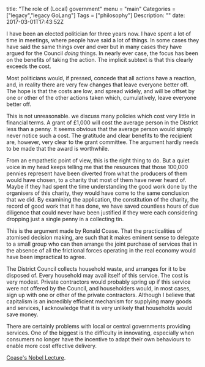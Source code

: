 title: "The role of (Local) government"
menu = "main"
Categories = ["legacy","legacy GoLang"]
Tags = ["philosophy"]
Description: ""
date: 2017-03-01T17:43:52Z



I have been an elected politician for three years now. I have spent a lot of time in meetings, where people have said a lot of things. In some cases they have said the same things over and over but in many cases they have argued for the Council _doing_ things. In nearly ever case, the focus has been on the benefits of taking the action. The implicit subtext is that this clearly exceeds the cost.

Most politicians would, if pressed, concede that all actions have a reaction, and, in reality there are very few changes that leave everyone better off. The hope is that the costs are low, and spread widely, and will be offset by one or other of the other actions taken which, cumulatively, leave everyone better off.

This is not unreasonable. we discuss many policies which cost very little in financial terms. A grant of &pound;1,000 will cost the average person in the District less than a penny. It seems obvious that the average person would simply never notice such a cost. The gratitude and clear benefits to the recipient are, however, very clear to the grant committee. The argument hardly needs to be made that the award is worthwhile. 

From an empathetic point of view, this is the right thing to do. But a quiet voice in my head keeps telling me that the resources that those 100,000 pennies represent have been diverted from what the producers of them would have chosen, to a charity that most of them have never heard of. Maybe if they had spent the time understanding the good work done by the organisers of this charity, they would have come to the same conclusion that we did. By examining the application, the constitution of the charity, the record of good work that it has done, we have saved countless hours of due diligence that could never have been justified if they were each considering dropping just a single penny in a collecting tin.

This is the argument made by Ronald Coase. That the practicalities of atomised decision making, are such that it makes eminent sense to delegate to a small group who can then arrange the joint purchase of services that in the absence of all the frictional forces operating in the real economy would have been impractical to agree.

The District Council collects household waste, and arranges for it to be disposed of. Every household may avail itself of this service. The cost is very modest. Private contractors would probably spring up if this service were not offered by the Council, and householders would, in most cases, sign up with one or other of the private contractors. Although I believe that capitalism is an incredibly efficient mechanism for supplying many goods and services, I acknowledge that it is very unlikely that households would save money. 

There are certainly problems with local or central governments providing services. One of the biggest is the difficulty in innovating, especially when consumers no longer have the incentive to adapt their own behaviours to enable more cost effective delivery. 

[Coase's Nobel Lecture](http://www.nobelprize.org/nobel_prizes/economic-sciences/laureates/1991/coase-lecture.html).
